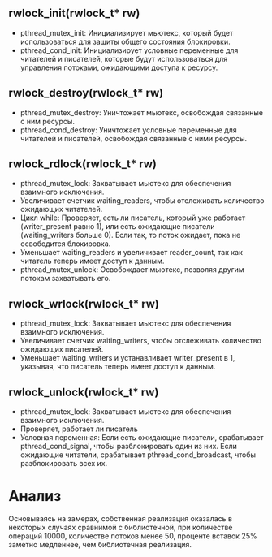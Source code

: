 ## rwlock_init(rwlock_t* rw)
* pthread_mutex_init: Инициализирует мьютекс, который будет использоваться для защиты общего состояния блокировки.
* pthread_cond_init: Инициализирует условные переменные для читателей и писателей, которые будут использоваться для управления потоками, ожидающими доступа к ресурсу.

## rwlock_destroy(rwlock_t* rw)
* pthread_mutex_destroy: Уничтожает мьютекс, освобождая связанные с ним ресурсы.
* pthread_cond_destroy: Уничтожает условные переменные для читателей и писателей, освобождая связанные с ними ресурсы.

## rwlock_rdlock(rwlock_t* rw)
* pthread_mutex_lock: Захватывает мьютекс для обеспечения взаимного исключения.
* Увеличивает счетчик waiting_readers, чтобы отслеживать количество ожидающих читателей.
* Цикл while: Проверяет, есть ли писатель, который уже работает (writer_present равно 1), или есть ожидающие писатели (waiting_writers больше 0). Если так, то поток ожидает, пока не освободится блокировка.
* Уменьшает waiting_readers и увеличивает reader_count, так как читатель теперь имеет доступ к данным.
* pthread_mutex_unlock: Освобождает мьютекс, позволяя другим потокам захватывать его.

## rwlock_wrlock(rwlock_t* rw)
* pthread_mutex_lock: Захватывает мьютекс для обеспечения взаимного исключения.
* Увеличивает счетчик waiting_writers, чтобы отслеживать количество ожидающих писателей.
* Уменьшает waiting_writers и устанавливает writer_present в 1, указывая, что писатель теперь имеет доступ к данным.

## rwlock_unlock(rwlock_t* rw)
* pthread_mutex_lock: Захватывает мьютекс для обеспечения взаимного исключения.
* Проверяет, работает ли писатель
* Условная переменная: Если есть ожидающие писатели, срабатывает pthread_cond_signal, чтобы разблокировать один из них. Если ожидающие читатели, срабатывает pthread_cond_broadcast, чтобы разблокировать всех их.


# Анализ

Основываясь на замерах, собственная реализация оказалась в некоторых случаях сравнимой с библиотечной, при количестве операций 10000, количестве потоков менее 50, проценте вставок 25% заметно медленнее, чем библиотечная реализация.

